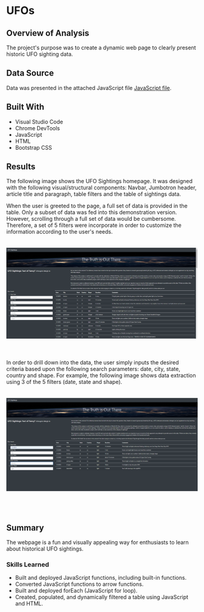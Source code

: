 # UFOs

## Overview of Analysis
The project's purpose was to create a dynamic web page to clearly present historic UFO sighting data.  

## Data Source
Data was presented in the attached JavaScript file [JavaScript file](static/js/data.js/).  

## Built With
* Visual Studio Code
* Chrome DevTools
* JavaScript
* HTML
* Bootstrap CSS

## Results

The following image shows the UFO Sightings homepage.  It was designed with the following visual/structural components: Navbar, Jumbotron header, article title and paragraph, table filters and the table of sightings data.  

When the user is greeted to the page, a full set of data is provided in the table.  Only a subset of data was fed into this demonstration version.  However, scrolling through a full set of data would be cumbersome.  Therefore, a set of 5 filters were incorporate in order to customize the information according to the user's needs.  
<br>
<br>
![Fig_1](static/images/Home_Screen.PNG)
<br>
<br>
<br>
<br>
In order to drill down into the data, the user simply inputs the desired criteria based upon the following search parameters: date, city, state, country and shape.  For example, the following image shows data extraction using 3 of the 5 filters (date, state and shape).  
<br>
<br>
![Fig_2](static/images/Filtered.PNG)
<br>
<br>
<br>
<br>
## Summary  

The webpage is a fun and visually appealing way for enthusiasts to learn about historical UFO sightings.  


### Skills Learned
* Built and deployed JavaScript functions, including built-in functions.
* Converted JavaScript functions to arrow functions.
* Built and deployed forEach (JavaScript for loop).
* Created, populated, and dynamically filtered a table using JavaScript and HTML.
